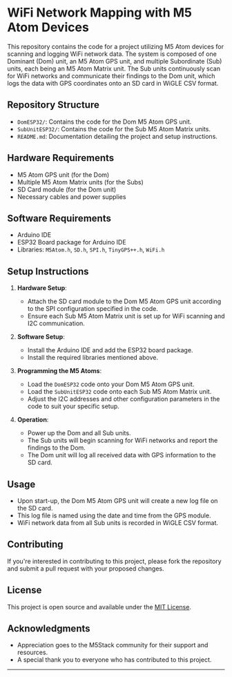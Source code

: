 # WiFi Network Mapping with M5 Atom Devices

This repository contains the code for a project utilizing M5 Atom devices for scanning and logging WiFi network data. The system is composed of one Dominant (Dom) unit, an M5 Atom GPS unit, and multiple Subordinate (Sub) units, each being an M5 Atom Matrix unit. The Sub units continuously scan for WiFi networks and communicate their findings to the Dom unit, which logs the data with GPS coordinates onto an SD card in WiGLE CSV format.

## Repository Structure

- `DomESP32/`: Contains the code for the Dom M5 Atom GPS unit.
- `SubUnitESP32/`: Contains the code for the Sub M5 Atom Matrix units.
- `README.md`: Documentation detailing the project and setup instructions.

## Hardware Requirements

- M5 Atom GPS unit (for the Dom)
- Multiple M5 Atom Matrix units (for the Subs)
- SD Card module (for the Dom unit)
- Necessary cables and power supplies

## Software Requirements

- Arduino IDE
- ESP32 Board package for Arduino IDE
- Libraries: `M5Atom.h`, `SD.h`, `SPI.h`, `TinyGPS++.h`, `WiFi.h`

## Setup Instructions

1. **Hardware Setup**:
   - Attach the SD card module to the Dom M5 Atom GPS unit according to the SPI configuration specified in the code.
   - Ensure each Sub M5 Atom Matrix unit is set up for WiFi scanning and I2C communication.

2. **Software Setup**:
   - Install the Arduino IDE and add the ESP32 board package.
   - Install the required libraries mentioned above.

3. **Programming the M5 Atoms**:
   - Load the `DomESP32` code onto your Dom M5 Atom GPS unit.
   - Load the `SubUnitESP32` code onto each Sub M5 Atom Matrix unit.
   - Adjust the I2C addresses and other configuration parameters in the code to suit your specific setup.

4. **Operation**:
   - Power up the Dom and all Sub units.
   - The Sub units will begin scanning for WiFi networks and report the findings to the Dom.
   - The Dom unit will log all received data with GPS information to the SD card.

## Usage

- Upon start-up, the Dom M5 Atom GPS unit will create a new log file on the SD card.
- This log file is named using the date and time from the GPS module.
- WiFi network data from all Sub units is recorded in WiGLE CSV format.

## Contributing

If you're interested in contributing to this project, please fork the repository and submit a pull request with your proposed changes.

## License

This project is open source and available under the [MIT License](LICENSE).

## Acknowledgments

- Appreciation goes to the M5Stack community for their support and resources.
- A special thank you to everyone who has contributed to this project.

---

